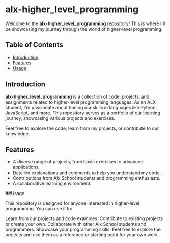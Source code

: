 # alx-higher_level_programming

Welcome to the **alx-higher_level_programming** repository! This is where I'll be showcasing my journey through the world of higher-level programming.

## Table of Contents
- [Introduction](#introduction)
- [Features](#features)
- [Usage](#usage)

## Introduction

**alx-higher_level_programming** is a collection of code, projects, and assignments related to higher-level programming languages. As an ALX  student, I'm passionate about honing our skills in languages like Python, JavaScript, and more. This repository serves as a portfolio of our learning journey, showcasing various projects and exercises.

Feel free to explore the code, learn from my projects, or contribute to our knowledge.

## Features

- A diverse range of projects, from basic exercises to advanced applications.
- Detailed explanations and comments to help you understand my code.
- Contributions from Alx School students and programming enthusiasts.
- A collaborative learning environment.

##Usage

This repository is designed for anyone interested in higher-level programming. You can use it to:

Learn from our projects and code examples.
Contribute to existing projects or create your own.
Collaborate with other Alx School students and programmers.
Showcase your programming skills.
Feel free to explore the projects and use them as a reference or starting point for your own work.
